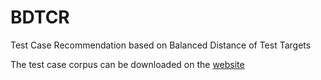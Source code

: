 # BDTCR
Test Case Recommendation based on Balanced Distance of Test Targets

The test case corpus can be downloaded on the [website](https://drive.google.com/drive/folders/11_vGBKkPkapjDQVlbX7IrJXjrbBI8EqW)

